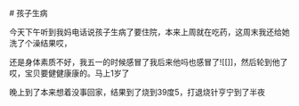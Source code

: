 <p># 孩子生病<br></p><p></p><p>今天下午听到我妈电话说孩子生病了要住院，本来上周就在吃药，这周末我还给她洗了个澡结果哎，</p><p>还是身体素质不好，我五一的时候感冒了我后来他吗也感冒了![[]]，然后轮到他了哎，宝贝要健健康康的。马上1岁了</p><p></p><p>晚上到了本来想着没事回家，结果到了烧到39度5，打退烧针亨宁到了半夜</p>
